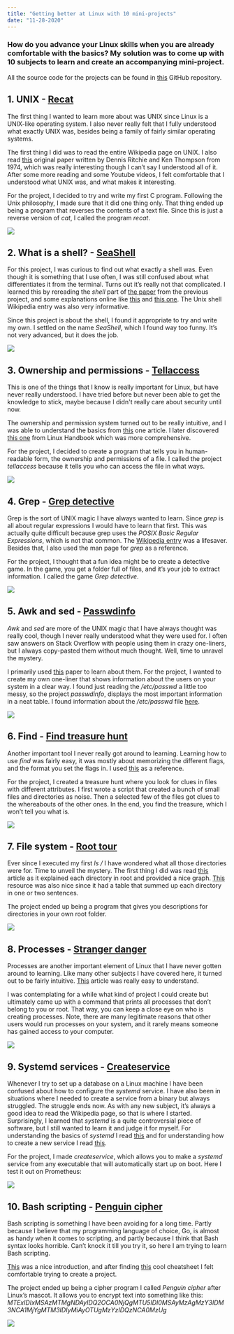 ```yaml
---
title: "Getting better at Linux with 10 mini-projects"
date: "11-28-2020"
---
```


### How do you advance your Linux skills when you are already comfortable with the basics? My solution was to come up with 10 subjects to learn and create an accompanying mini-project.

All the source code for the projects can be found in [this](https://github.com/carltheperson/10-things-linux) GitHub repository.

## 1. UNIX - [Recat](https://github.com/carltheperson/10-Things-Linux/tree/master/1_UNIX__Recat)

The first thing I wanted to learn more about was UNIX since Linux is a UNIX-like operating system. I also never really felt that I fully understood what exactly UNIX was, besides being a family of fairly similar operating systems.

The first thing I did was to read the entire Wikipedia page on UNIX. I also read [this](https://people.eecs.berkeley.edu/~brewer/cs262/unix.pdf) original paper written by Dennis Ritchie and Ken Thompson from 1974, which was really interesting though I can’t say I understood all of it. After some more reading and some Youtube videos, I felt comfortable that I understood what UNIX was, and what makes it interesting.

For the project, I decided to try and write my first C program. Following the Unix philosophy, I made sure that it did one thing only. That thing ended up being a program that reverses the contents of a text file. Since this is just a reverse version of _cat_, I called the program _recat_.

![](/images/10-things-linux/1_UNIX__Recat/screenshot.png)

## 2. What is a shell? - [SeaShell](https://github.com/carltheperson/10-Things-Linux/tree/master/2_What_is_a_shell__SeaShell)

For this project, I was curious to find out what exactly a shell was. Even though it is something that I use often, I was still confused about what differentiates it from the terminal. Turns out it’s really not that complicated. I learned this by rereading the _shell_ part of [the paper](https://people.eecs.berkeley.edu/~brewer/cs262/unix.pdf) from the previous project, and some explanations online like [this](https://www.tutorialspoint.com/unix/unix-what-is-shell.htm) and [this one](https://linuxcommand.org/lc3_lts0010.php). The Unix shell Wikipedia entry was also very informative.

Since this project is about the shell, I found it appropriate to try and write my own. I settled on the name _SeaShell_, which I found way too funny. It’s not very advanced, but it does the job.

![](/images/10-things-linux/2_What_is_a_shell__SeaShell/screenshot.png)

## 3. Ownership and permissions - [Tellaccess](https://github.com/carltheperson/10-Things-Linux/tree/master/3_Ownership_and_permissions__Tellaccess)

This is one of the things that I know is really important for Linux, but have never really understood. I have tried before but never been able to get the knowledge to stick, maybe because I didn't really care about security until now.

The ownership and permission system turned out to be really intuitive, and I was able to understand the basics from [this](https://www.thegeekdiary.com/understanding-basic-file-permissions-and-ownership-in-linux/) one article. I later discovered [this one](https://linuxhandbook.com/linux-file-permissions/) from Linux Handbook which was more comprehensive.

For the project, I decided to create a program that tells you in human-readable form, the ownership and permissions of a file. I called the project _tellaccess_ because it tells you who can access the file in what ways.

![](/images/10-things-linux/3_Ownership_and_permissions__Tellaccess/screenshot.png)

## 4. Grep - [Grep detective](https://github.com/carltheperson/10-Things-Linux/tree/master/4_Grep__Grep_detective)

Grep is the sort of UNIX magic I have always wanted to learn. Since _grep_ is all about regular expressions I would have to learn that first. This was actually quite difficult because grep uses the _POSIX Basic Regular Expressions_, which is not that common. The [Wikipedia entry](https://en.wikibooks.org/wiki/Regular_Expressions/POSIX_Basic_Regular_Expressions) was a lifesaver. Besides that, I also used the man page for _grep_ as a reference.

For the project, I thought that a fun idea might be to create a detective game. In the game, you get a folder full of files, and it’s your job to extract information. I called the game _Grep detective_.

![](/images/10-things-linux/4_Grep__Grep_detective/screenshot.png)

## 5. Awk and sed - [Passwdinfo](https://github.com/carltheperson/10-Things-Linux/tree/master/5_Awk_and_sed__Passwdinfo)

_Awk_ and _sed_ are more of the UNIX magic that I have always thought was really cool, though I never really understood what they were used for. I often saw answers on Stack Overflow with people using them in crazy one-liners, but I always copy-pasted them without much thought. Well, time to unravel the mystery.

I primarily used [this](https://www-users.york.ac.uk/~mijp1/teaching/2nd_year_Comp_Lab/guides/grep_awk_sed.pdf) paper to learn about them. For the project, I wanted to create my own one-liner that shows information about the users on your system in a clear way. I found just reading the _/etc/passwd_ a little too messy, so the project _passwdinfo_, displays the most important information in a neat table. I found information about the _/etc/passwd_ file [here](https://www.cyberciti.biz/faq/understanding-etcpasswd-file-format/).

![](/images/10-things-linux/5_Awk_and_sed__Passwdinfo/screenshot.png)

## 6. Find - [Find treasure hunt](https://github.com/carltheperson/10-Things-Linux/tree/master/6_Find__Find_treasure_hunt)

Another important tool I never really got around to learning. Learning how to use _find_ was fairly easy, it was mostly about memorizing the different flags, and the format you set the flags in. I used [this](https://kb.iu.edu/d/admm) as a reference.

For the project, I created a treasure hunt where you look for clues in files with different attributes. I first wrote a script that created a bunch of small files and directories as noise. Then a selected few of the files got clues to the whereabouts of the other ones. In the end, you find the treasure, which I won’t tell you what is.

![](/images/10-things-linux/6_Find__Find_treasure_hunt/screenshot.png)

## 7. File system - [Root tour](https://github.com/carltheperson/10-Things-Linux/tree/master/7_File_system__Root_tour)

Ever since I executed my first _ls /_ I have wondered what all those directories were for. Time to unveil the mystery. The first thing I did was read [this](https://www.linux.com/training-tutorials/linux-filesystem-explained/) article as it explained each directory in root and provided a nice graph. [This](https://tldp.org/LDP/intro-linux/html/sect_03_01.html) resource was also nice since it had a table that summed up each directory in one or two sentences.

The project ended up being a program that gives you descriptions for directories in your own root folder.

![](/images/10-things-linux/7_File_system__Root_tour/screenshot.png)

## 8. Processes - [Stranger danger](https://github.com/carltheperson/10-Things-Linux/tree/master/8_Processes__Stranger_danger)

Processes are another important element of Linux that I have never gotten around to learning. Like many other subjects I have covered here, it turned out to be fairly intuitive. [This](https://www.geeksforgeeks.org/processes-in-linuxunix/) article was really easy to understand.

I was contemplating for a while what kind of project I could create but ultimately came up with a command that prints all processes that don’t belong to you or root. That way, you can keep a close eye on who is creating processes. Note, there are many legitimate reasons that other users would run processes on your system, and it rarely means someone has gained access to your computer.

![](/images/10-things-linux/8_Processes__Stranger_danger/screenshot.png)

## 9. Systemd services - [Createservice](https://github.com/carltheperson/10-Things-Linux/tree/master/9_Systemd_services__Createservice)

Whenever I try to set up a database on a Linux machine I have been confused about how to configure the _systemd_ service. I have also been in situations where I needed to create a service from a binary but always struggled. The struggle ends now.
As with any new subject, it’s always a good idea to read the Wikipedia page, so that is where I started. Surprisingly, I learned that _systemd_ is a quite controversial piece of software, but I still wanted to learn it and judge it for myself.
For understanding the basics of _systemd_ I read [this](https://www.digitalocean.com/community/tutorials/how-to-use-systemctl-to-manage-systemd-services-and-units) and for understanding how to create a new service I read [this](https://www.tecmint.com/create-new-service-units-in-systemd/).

For the project, I made _createservice_, which allows you to make a _systemd_ service from any executable that will automatically start up on boot. Here I test it out on Prometheus:

![](/images/10-things-linux/9_Systemd_services__Createservice/screenshot.png)

## 10. Bash scripting - [Penguin cipher](https://github.com/carltheperson/10-Things-Linux/tree/master/10_Bash_scripting__Penguin_cipher)

Bash scripting is something I have been avoiding for a long time. Partly because I believe that my programming language of choice, Go, is almost as handy when it comes to scripting, and partly because I think that Bash syntax looks horrible. Can’t knock it till you try it, so here I am trying to learn Bash scripting.

[This](https://www.howtogeek.com/67469/the-beginners-guide-to-shell-scripting-the-basics/) was a nice introduction, and after finding [this](https://devhints.io/bash) cool cheatsheet I felt comfortable trying to create a project.

The project ended up being a cipher program I called _Penguin cipher_ after Linux’s mascot. It allows you to encrypt text into something like this: _MTExIDIxMSAzMTMgNDAyIDQ2OCA0NjQgMTU5IDI0MSAyMzAgMzY3IDM3NCA1MjYgMTM3IDIyMiAyOTUgMzYzIDQzNCA0MzUg_

![](/images/10-things-linux/10_Bash_scripting__Penguin_cipher/screenshot.png)
